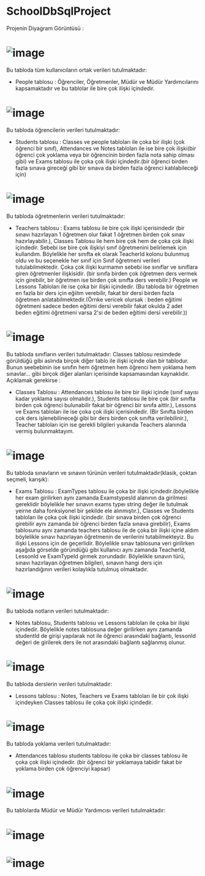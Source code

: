 # SchoolDbSqlProject

Projenin Diyagram Görüntüsü :

# ![image](https://github.com/oguzhanmuratoglu/SchoolDbSqlProject/assets/116174285/26046c79-a629-410b-93b9-1766fede07d2)


Bu tabloda tüm kullanıcıların ortak verileri tutulmaktadır:
-  People tablosu : Öğrenciler, Öğretmenler, Müdür ve Müdür Yardımcılarını kapsamaktadır ve bu tablolar ile bire çok ilişki içindedir.
# ![image](https://github.com/oguzhanmuratoglu/SchoolDbSqlProject/assets/116174285/cbb262bf-0fd5-4617-96f3-b53f21b2cbf8)


Bu tabloda öğrencilerin verileri tutulmaktadır:
- Students tablosu : Classes ve people tabloları ile çoka bir ilişki (çok öğrenci bir sınıf), Attendances ve Notes tabloları ile ise bire çok ilişki(bir öğrenci çok yoklama veya bir öğrencinin birden fazla nota sahip olması gibi) ve Exams tablosu ile çoka çok ilişki içindedir.(bir öğrenci birden fazla sınava gireceği gibi bir sınava da birden fazla öğrenci katılabileceği için)
# ![image](https://github.com/oguzhanmuratoglu/SchoolDbSqlProject/assets/116174285/a54b391f-d052-4325-9c4b-2e7814c9bef6)


Bu tabloda öğretmenlerin verileri tutulmaktadır:
- Teachers tablosu : Exams  tablosu ile bire çok ilişki içerisindedir (bir sınavı hazırlayan 1 öğretmen olur fakat 1 öğretmen birden çok sınav hazırlayabilir.), Classes Tablosu ile hem bire çok hem de çoka çok ilişki içindedir. Sebebi ise bire çok ilişkiyi sınıf öğretmenini belirlemek için kullandım. Böylelikle her sınıfta ek olarak TeacherId kolonu bulunmuş oldu ve bu seçenekle her sınıf için Sınıf öğretmeni verileri tutulabilmektedir. Çoka çok ilişki kurmamın sebebi ise sınıflar ve sınıflara giren öğretmenler ilişkisidir. (bir sınıfa birden çok öğretmen ders vermek için girebilir, bir öğretmen ise birden çok sınıfta ders verebilir.) People ve Lessons Tabloları ile ise çoka bir ilişki içindedir. (Bu tabloda bir öğretmen en fazla bir ders için eğiitm verebilir, fakat bir dersi birden fazla öğretmen anlatabilmektedir.(Örnke vericek olursak : beden eğitimi öğretmeni sadece beden eğitimi dersi verebilir fakat okulda 2 adet beden eğitimi öğretmeni varsa 2'si de beden eğitimi dersi verebilir.))
# ![image](https://github.com/oguzhanmuratoglu/SchoolDbSqlProject/assets/116174285/2ec88801-07e3-4c39-a304-5d2098a0f077)


Bu tabloda sınıfların verileri tutulmaktadır:
Classes tablosu resimdede görüldüğü gibi aslında birçok diğer tablo ile ilişki içinde olan bir tablodur. Bunun seebebinin ise sınıfın hem öğretmen hem öğrenci hem yoklama hem sınavlar... gibi birçok diğer alanları içerisinde kapsamasından kaynaklıdır. Açıklamak gerekirse :
- Classes Tablosu : Attendances tablosu ile bire bir ilişki içinde (sınıf sayısı kadar yoklama sayısı olmalıdır.), Students tablosu ile bire çok (bir sınıfta birden çok öğrenci bulunabilir fakat bir öğrenci bir sınıfa aittir.), Lessons ve Exams tabloları ile ise çoka çok ilişki içerisindedir. (Bir Sınıfta birden çok ders işlenebilineceği gibi bir ders birden çok sınıfta verilebilinir.), Teacher tabloları için ise gerekli bilgileri yukarıda Teachers alanında vermiş bulunmaktayım.   
# ![image](https://github.com/oguzhanmuratoglu/SchoolDbSqlProject/assets/116174285/a0a39251-034b-4d41-8ea6-dafe19462ea1)


Bu tabloda sınavların ve sınavın türünün verileri tutulmaktadır(klasik, çoktan seçmeli, karışık):
- Exams Tablosu : ExamTypes tablosu ile çoka bir ilişki içindedir.(böylelikle her exam girilirken aynı zamanda ExamstypesId alanının da girilmesi gereklidir böylelikle her sınavın exams typeı string değer ile tutulmak yeirne daha fonksiyonel bir şekilde ele alınmıştır.), Classes ve Students tabloları ile çoka çok ilişki içindedir. (bir sınava birden çok öğrenci girebilir aynı zamanda bir öğrenci birden fazla sınava girebilir), Exams tablosunu aynı zamanda teachers tablosu ile de çoka bir ilişki içine aldım böylelikle sınavı hazırlayan öğretmenin de verilerini tutabilmekteyiz. Bu ilişki Lessons için de geçerlidir. Böylelikle sınav tablosuna veri girilirken aşağıda görselde göründüğü gibi kullanıcı aynı zamanda TeacherId, LessonId ve ExamTypeId girmek zorundadır. Böylelikle sınavın türü, sınavı hazırlayan öğretmen bilgileri, sınavın hangi ders için hazırlandığının verileri kolaylıkla tutulmuş olmaktadır. 
# ![image](https://github.com/oguzhanmuratoglu/SchoolDbSqlProject/assets/116174285/3807bba1-71aa-43c4-8df2-536ae51e4187)


Bu tabloda notların verileri tutulmaktadır:
- Notes tablosu, Students tablosu ve Lessons tabloları ile çoka bir ilişki içindedir. Böylelikle notes tablosuna değer girilirken aynı zamanda studentId de girişi yapılarak not ile öğrenci arasındaki bağlantı, lessonId değeri de girilerek ders ile not arasındaki bağlantı sağlanmış olunur.
# ![image](https://github.com/oguzhanmuratoglu/SchoolDbSqlProject/assets/116174285/e9479832-116e-4dde-a63b-c8427c0fe634)


Bu tabloda derslerin verileri tutulmaktadır:
- Lessons tablosu : Notes, Teachers ve Exams tabloları ile bir çok ilişki içindeyken Classes tablosu ile çoka çok ilişki içindedir. 
# ![image](https://github.com/oguzhanmuratoglu/SchoolDbSqlProject/assets/116174285/5b4c4baa-9e3f-49ee-adfc-168e855bf2a6)


Bu tabloda yoklama verileri tutulmaktadır:
- Attendances tablosu students tablosu ile çoka bir classes tablosu ile çoka çok ilişki içindedir. (bir öğrenci bir yoklamaya tabidir fakat bir yoklama birden çok öğrenciyi kapsar)
# ![image](https://github.com/oguzhanmuratoglu/SchoolDbSqlProject/assets/116174285/78128c93-0b30-4e74-8cdb-e8a16915596b)


Bu tablolarda Müdür ve Müdür Yardımcısı verileri tutulmaktadır:
  # ![image](https://github.com/oguzhanmuratoglu/SchoolDbSqlProject/assets/116174285/4ccfd6ae-0d02-4a61-bc18-cc5bc6a31107) 
 # ![image](https://github.com/oguzhanmuratoglu/SchoolDbSqlProject/assets/116174285/2c799aa0-91ad-4843-b058-0dc1a07e77ae)
 
